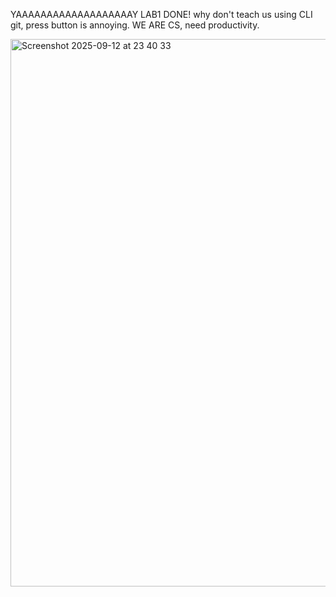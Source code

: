 YAAAAAAAAAAAAAAAAAAAY LAB1 DONE! why don't teach us using CLI git, press button is annoying. WE ARE CS, need productivity.

<img width="1399" height="876" alt="Screenshot 2025-09-12 at 23 40 33" src="https://github.com/user-attachments/assets/f10629e3-5b58-4a78-bfb5-0337dd177a82" />
